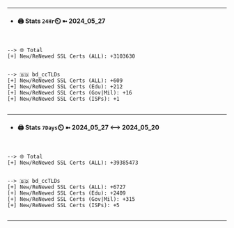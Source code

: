

---
- #### 🖨️ **Stats** `24Hr`⏲️ ➼ 2024_05_27
```console


--> 🌐 Total
[+] New/ReNewed SSL Certs (ALL): +3103630


--> 🇧🇩 bd_ccTLDs
[+] New/ReNewed SSL Certs (ALL): +609
[+] New/ReNewed SSL Certs (Edu): +212
[+] New/ReNewed SSL Certs (Gov|Mil): +16
[+] New/ReNewed SSL Certs (ISPs): +1


```

---
- #### 🖨️ **Stats** `7Days`⏲️ ➼ 2024_05_27 <--> 2024_05_20
```console


--> 🌐 Total
[+] New/ReNewed SSL Certs (ALL): +39385473


--> 🇧🇩 bd_ccTLDs
[+] New/ReNewed SSL Certs (ALL): +6727
[+] New/ReNewed SSL Certs (Edu): +2409
[+] New/ReNewed SSL Certs (Gov|Mil): +315
[+] New/ReNewed SSL Certs (ISPs): +5


```

---

